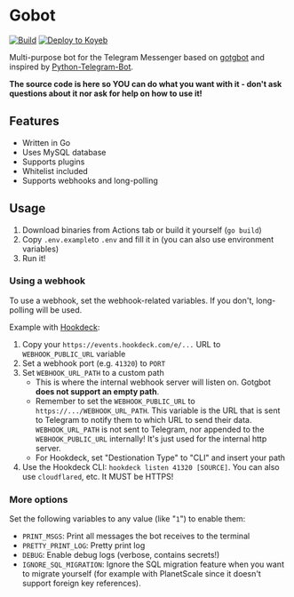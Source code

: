 # Gobot

[![Build](https://github.com/Brawl345/gobot/actions/workflows/build.yml/badge.svg "GitHub Actions Build Badge")](https://github.com/Brawl345/gobot/actions/workflows/build.yml) [![Deploy to Koyeb](https://www.koyeb.com/static/images/deploy/button.svg)](https://app.koyeb.com/deploy?type=git&name=gobot&ports=8080;http;/&repository=github.com/Brawl345/gobot&branch=master)



Multi-purpose bot for the Telegram Messenger based on [gotgbot](https://github.com/PaulSonOfLars/gotgbot) and inspired
by [Python-Telegram-Bot](https://github.com/python-telegram-bot/python-telegram-bot).

**The source code is here so YOU can do what you want with it - don't ask questions about it nor ask for help on how to use
it!**

## Features

* Written in Go
* Uses MySQL database
* Supports plugins
* Whitelist included
* Supports webhooks and long-polling

## Usage

1. Download binaries from Actions tab or build it yourself (`go build`)
2. Copy `.env.example`to `.env` and fill it in (you can also use environment variables)
3. Run it!

### Using a webhook

To use a webhook, set the webhook-related variables. If you don't, long-polling will be used.

Example with [Hookdeck](https://hookdeck.com/):

1. Copy your `https://events.hookdeck.com/e/...` URL to `WEBHOOK_PUBLIC_URL` variable
2. Set a webhook port (e.g. `41320`) to `PORT`
3. Set `WEBHOOK_URL_PATH` to a custom path
   - This is where the internal webhook server will listen on. Gotgbot **does not support an empty path**.
   - Remember to set the `WEBHOOK_PUBLIC_URL` to `https://.../WEBHOOK_URL_PATH`. This variable is the URL that is sent to Telegram to notify them to which URL to send their data. `WEBHOOK_URL_PATH` is not sent to Telegram, nor appended to the `WEBHOOK_PUBLIC_URL` internally! It's just used for the internal http server.
   - For Hookdeck, set "Destionation Type" to "CLI" and insert your path
4. Use the Hookdeck CLI: `hookdeck listen 41320 [SOURCE]`. You can also use `cloudflared`, etc. It MUST be HTTPS!

### More options

Set the following variables to any value (like "`1`") to enable them:

* `PRINT_MSGS`: Print all messages the bot receives to the terminal
* `PRETTY_PRINT_LOG`: Pretty print log
* `DEBUG`: Enable debug logs (verbose, contains secrets!)
* `IGNORE_SQL_MIGRATION`: Ignore the SQL migration feature when you want to migrate yourself (for example with
  PlanetScale since it doesn't support foreign key references).
